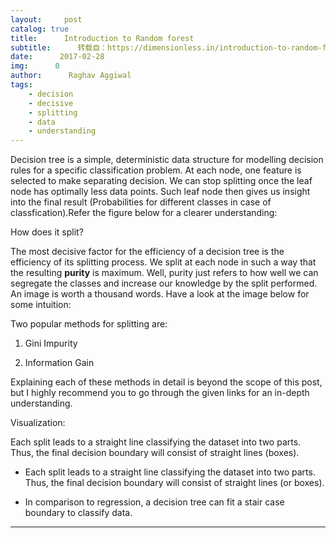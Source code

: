 ```yaml
---
layout:     post
catalog: true
title:      Introduction to Random forest
subtitle:      转载自：https://dimensionless.in/introduction-to-random-forest/
date:      2017-02-28
img:      0
author:      Raghav Aggiwal
tags:
    - decision
    - decisive
    - splitting
    - data
    - understanding
---
```


Decision tree is a simple, deterministic data structure for modelling decision rules for a specific classification problem. At each node, one feature is selected to make separating decision. We can stop splitting once the leaf node has optimally less data points. Such leaf node then gives us insight into the final result (Probabilities for different classes in case of classfication).Refer the figure below for a clearer understanding:

> 
How does it split?


The most decisive factor for the efficiency of a decision tree is the efficiency of its splitting process. We split at each node in such a way that the resulting **purity** is maximum. Well, purity just refers to how well we can segregate the classes and increase our knowledge by the split performed. An image is worth a thousand words. Have a look at the image below for some intuition:

Two popular methods for splitting are:

1. Gini Impurity

1. Information Gain


Explaining each of these methods in detail is beyond the scope of this post, but I highly recommend you to go through the given links for an in-depth understanding.

> 
Visualization:


Each split leads to a straight line classifying the dataset into two parts. Thus, the final decision boundary will consist of straight lines (boxes).

- Each split leads to a straight line classifying the dataset into two parts. Thus, the final decision boundary will consist of straight lines (or boxes).


- In comparison to regression, a decision tree can fit a stair case boundary to classify data.


---

